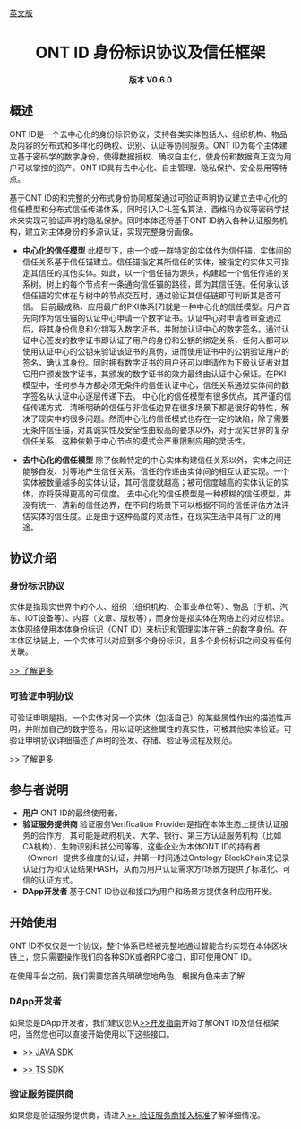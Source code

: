 [英文版](./README.md)


<h1 align="center">ONT ID 身份标识协议及信任框架 </h1>
<h4 align="center">版本 V0.6.0 </h4>

## 概述

ONT ID是一个去中心化的身份标识协议，支持各类实体包括人、组织机构、物品及内容的分布式和多样化的确权、识别、认证等协同服务。ONT ID为每个主体建立基于密码学的数字身份，使得数据授权、确权自主化，使身份和数据真正变为用户可以掌控的资产。ONT ID具有去中心化、自主管理、隐私保护、安全易用等特点。

基于ONT ID的和完整的分布式身份协同框架通过可验证声明协议建立去中心化的信任模型和分布式信任传递体系，同时引入C-L签名算法、西格玛协议等密码学技术来实现可验证声明的隐私保护。同时本体还将基于ONT ID纳入各种认证服务机构，建立对主体身份的多源认证，实现完整身份画像。

* **中心化的信任模型**
此模型下，由一个或一群特定的实体作为信任锚，实体间的信任关系基于信任锚建立。信任锚指定其所信任的实体，被指定的实体又可指定其信任的其他实体。如此，以一个信任锚为源头，构建起一个信任传递的关系树。树上的每个节点有一条通向信任锚的路径，即为其信任链。任何承认该信任锚的实体在与树中的节点交互时，通过验证其信任链即可判断其是否可信。
目前最成熟、应用最广的PKI体系[7]就是一种中心化的信任模型。用户首先向作为信任锚的认证中心申请一个数字证书。认证中心对申请者审查通过后，将其身份信息和公钥写入数字证书，并附加认证中心的数字签名。通过认证中心签发的数字证书即认证了用户的身份和公钥的绑定关系，任何人都可以使用认证中心的公钥来验证该证书的真伪，进而使用证书中的公钥验证用户的签名，确认其身份。同时拥有数字证书的用户还可以申请作为下级认证者对其它用户颁发数字证书，其颁发的数字证书的效力最终由认证中心保证。在PKI模型中，任何参与方都必须无条件的信任认证中心，信任关系通过实体间的数字签名从认证中心逐层传递下去。
中心化的信任模型有很多优点，其严谨的信任传递方式、清晰明确的信任与非信任边界在很多场景下都是很好的特性，解决了现实中的很多问题。然而中心化的信任模式也存在一定的缺陷，除了需要无条件信任锚，对其诚实性及安全性由较高的要求以外，对于现实世界的复杂信任关系，这种依赖于中心节点的模式会严重限制应用的灵活性。

* **去中心化的信任模型** 
除了依赖特定的中心实体构建信任关系以外，实体之间还能够自发、对等地产生信任关系。信任的传递由实体间的相互认证实现。一个实体被数量越多的实体认证，其可信度就越高；被可信度越高的实体认证的实体，亦将获得更高的可信度。
去中心化的信任模型是一种模糊的信任模型，并没有统一、清新的信任边界，在不同的场景下可以根据不同的信任评估方法评估实体的信任度。正是由于这种高度的灵活性，在现实生活中具有广泛的用途。

## 协议介绍

### **身份标识协议**

实体是指现实世界中的个人、组织（组织机构、企事业单位等）、物品（手机、汽车、IOT设备等）、内容（文章、版权等），而身份是指实体在网络上的对应标识。本体网络使用本体身份标识（ONT ID）来标识和管理实体在链上的数字身份。在本体区块链上，一个实体可以对应到多个身份标识，且多个身份标识之间没有任何关联。

[>> 了解更多](http://git.ont.network/??)

### **可验证申明协议**

可验证申明是指，一个实体对另一个实体（包括自己）的某些属性作出的描述性声明，并附加自己的数字签名，用以证明这些属性的真实性，可被其他实体验证。可验证申明协议详细描述了声明的签发、存储、验证等流程及规范。

[>> 了解更多](http://git.ont.network/??)

## 参与者说明

* **用户** ONT ID的最终使用者。 
* **验证服务提供商** 验证服务Verification Provider是指在本体生态上提供认证服务的合作方，其可能是政府机关、大学、银行、第三方认证服务机构（比如CA机构）、生物识别科技公司等等，这些企业为本体ONT ID的持有者（Owner）提供多维度的认证，并第一时间通过Ontology BlockChain来记录认证行为和认证结果HASH，从而为用户认证需求方/场景方提供了标准化、可信的认证方式。
* **DApp开发者** 基于ONT ID协议和接口为用户和场景方提供各种应用开发。


## 开始使用

ONT ID不仅仅是一个协议，整个体系已经被完整地通过智能合约实现在本体区块链上，您只需要操作我们的各种SDK或者RPC接口，即可使用ONT ID。

在使用平台之前，我们需要您首先明确您地角色，根据角色来去了解

### DApp开发者
如果您是DApp开发者，我们建议您从[>>开发指南](http://git.ont.network/??)开始了解ONT ID及信任框架吧，当然您也可以直接开始使用以下这些接口。

* [>> JAVA SDK](ont-sdk-java.md) 

* [>> TS SDK](ont-sdk-ts.md)  

### 验证服务提供商
如果您是验证服务提供商，请进入[>> 验证服务商接入标准](./docs/en/verification_provider_specification.md)了解详细情况。




